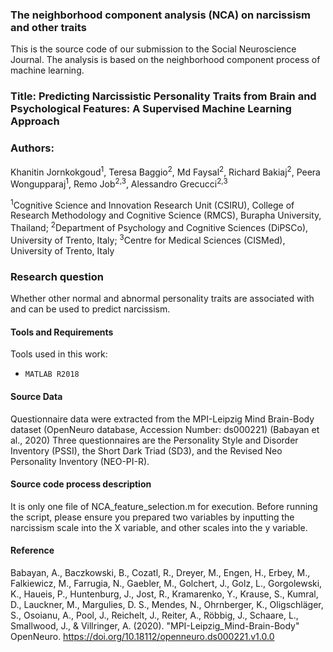 ### The neighborhood component analysis (NCA) on narcissism and other traits
This is the source code of our submission to the Social Neuroscience Journal. The analysis is based on the neighborhood component process of machine learning. 

### Title: Predicting Narcissistic Personality Traits from Brain and Psychological Features: A Supervised Machine Learning Approach 

### Authors:
Khanitin Jornkokgoud<sup>1</sup>, Teresa Baggio<sup>2</sup>, Md Faysal<sup>2</sup>, Richard Bakiaj<sup>2</sup>, Peera Wongupparaj<sup>1</sup>, Remo Job<sup>2,3</sup>, Alessandro Grecucci<sup>2,3</sup>

<sup>1</sup>Cognitive Science and Innovation Research Unit (CSIRU), College of Research Methodology and Cognitive Science (RMCS), Burapha University, Thailand; 
<sup>2</sup>Department of Psychology and Cognitive Sciences (DiPSCo), University of Trento, Italy; 
<sup>3</sup>Centre for Medical Sciences (CISMed), University of Trento, Italy

### Research question
Whether other normal and abnormal personality traits are associated with and can be used to predict narcissism. 

#### Tools and Requirements
Tools used in this work:
  * `MATLAB R2018 `
    
#### Source Data
Questionnaire data were extracted from the MPI-Leipzig Mind Brain-Body dataset (OpenNeuro database, Accession Number: ds000221) (Babayan et al., 2020)
Three questionnaires are the Personality Style and Disorder Inventory (PSSI), the Short Dark Triad (SD3), and the Revised Neo Personality Inventory (NEO-PI-R).

#### Source code process description
It is only one file of NCA_feature_selection.m for execution.
Before running the script, please ensure you prepared two variables by inputting the narcissism scale into the X variable, and other scales into the y variable.

#### Reference
Babayan, A., Baczkowski, B., Cozatl, R., Dreyer, M., Engen, H., Erbey, M., Falkiewicz, M., Farrugia, N., Gaebler, M., Golchert, J., Golz, L., Gorgolewski, K., Haueis, P., Huntenburg, J., Jost, R., Kramarenko, Y., Krause, S., Kumral, D., Lauckner, M., Margulies, D. S., Mendes, N., Ohrnberger, K., Oligschläger, S., Osoianu, A., Pool, J., Reichelt, J., Reiter, A., Röbbig, J., Schaare, L., Smallwood, J., & Villringer, A. (2020). "MPI-Leipzig_Mind-Brain-Body" OpenNeuro. https://doi.org/10.18112/openneuro.ds000221.v1.0.0
